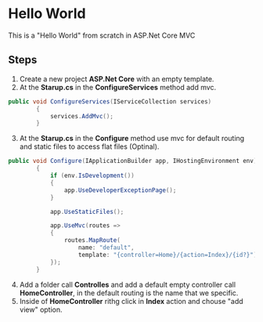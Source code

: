 # Hello World

This is a "Hello World" from scratch in ASP.Net Core MVC

## Steps

1. Create a new project **ASP.Net Core** with an empty template.
2. At the **Starup.cs** in the **ConfigureServices** method add mvc.

```csharp
public void ConfigureServices(IServiceCollection services)
        {
            services.AddMvc();
        }
```

3. At the **Starup.cs** in the **Configure** method use mvc for default routing and static files to access flat files (Optinal).

```csharp
public void Configure(IApplicationBuilder app, IHostingEnvironment env)
        {
            if (env.IsDevelopment())
            {
                app.UseDeveloperExceptionPage();
            }

            app.UseStaticFiles();

            app.UseMvc(routes =>
            {
                routes.MapRoute(
                    name: "default",
                    template: "{controller=Home}/{action=Index}/{id?}");
            });
        }
```

4. Add a folder call **Controlles** and add a default empty controller call **HomeController**, in the default routing is the name that we specific.
5. Inside of **HomeController** rithg click in **Index** action and chouse "add view" option.